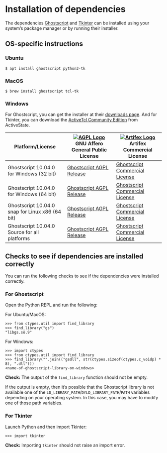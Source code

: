 # Installation of dependencies

The dependencies [Ghostscript](https://www.ghostscript.com/) and [Tkinter](https://wiki.python.org/moin/TkInter) can be installed using your system’s package manager or by running their installer.

## OS-specific instructions

### Ubuntu

```
$ apt install ghostscript python3-tk
```

### MacOS

```
$ brew install ghostscript tcl-tk
```

### Windows

For Ghostscript, you can get the installer at their [downloads page](https://www.ghostscript.com/download/gsdnld.html). And for Tkinter, you can download the [ActiveTcl Community Edition](https://www.activestate.com/activetcl/downloads) from ActiveState.

| Platform/License                                | [![AGPL Logo](https://ghostscript.com/images/logos/agpl.svg)](http://www.gnu.org/licenses/agpl-3.0.html) GNU Affero General Public License | [![Artifex Logo](https://ghostscript.com/images/logos/artifex-logo.png)](https://www.ghostscript.com/licensing/) Artifex Commercial License |
| ----------------------------------------------- | ------------------------------------------------------------ | ------------------------------------------------------------ |
| Ghostscript 10.04.0 for Windows (32 bit)        | [Ghostscript AGPL Release](https://github.com/ArtifexSoftware/ghostpdl-downloads/releases/download/gs10040/gs10040w32.exe) | [Ghostscript Commercial License](http://www.ghostscript.com/~customer/releases/ghostpdl/) |
| Ghostscript 10.04.0 for Windows (64 bit)        | [Ghostscript AGPL Release](https://github.com/ArtifexSoftware/ghostpdl-downloads/releases/download/gs10040/gs10040w64.exe) | [Ghostscript Commercial License](http://www.ghostscript.com/~customer/releases/ghostpdl/) |
| Ghostscript 10.04.0 snap for Linux x86 (64 bit) | [Ghostscript AGPL Release](https://github.com/ArtifexSoftware/ghostpdl-downloads/releases/download/gs10040/gs_10.04.0_amd64_snap.tgz) | [Ghostscript Commercial License](http://www.ghostscript.com/~customer/releases/ghostpdl/) |
| Ghostscript 10.04.0 Source for all platforms    | [Ghostscript AGPL Release](https://github.com/ArtifexSoftware/ghostpdl-downloads/releases/download/gs10040/ghostscript-10.04.0.tar.gz) | [Ghostscript Commercial License](http://www.ghostscript.com/~customer/releases/ghostpdl/) |

## Checks to see if dependencies are installed correctly

You can run the following checks to see if the dependencies were installed correctly.

### For Ghostscript

Open the Python REPL and run the following:

For Ubuntu/MacOS:

```
>>> from ctypes.util import find_library
>>> find_library("gs")
"libgs.so.9"
```

For Windows:

```
>>> import ctypes
>>> from ctypes.util import find_library
>>> find_library("".join(("gsdll", str(ctypes.sizeof(ctypes.c_voidp) * 8), ".dll")))
<name-of-ghostscript-library-on-windows>
```

**Check:** The output of the `find_library` function should not be empty.

If the output is empty, then it’s possible that the Ghostscript library is not available one of the `LD_LIBRARY_PATH`/`DYLD_LIBRARY_PATH`/`PATH` variables depending on your operating system. In this case, you may have to modify one of those path variables.

### For Tkinter

Launch Python and then import Tkinter:

```
>>> import tkinter
```

**Check:** Importing `tkinter` should not raise an import error.